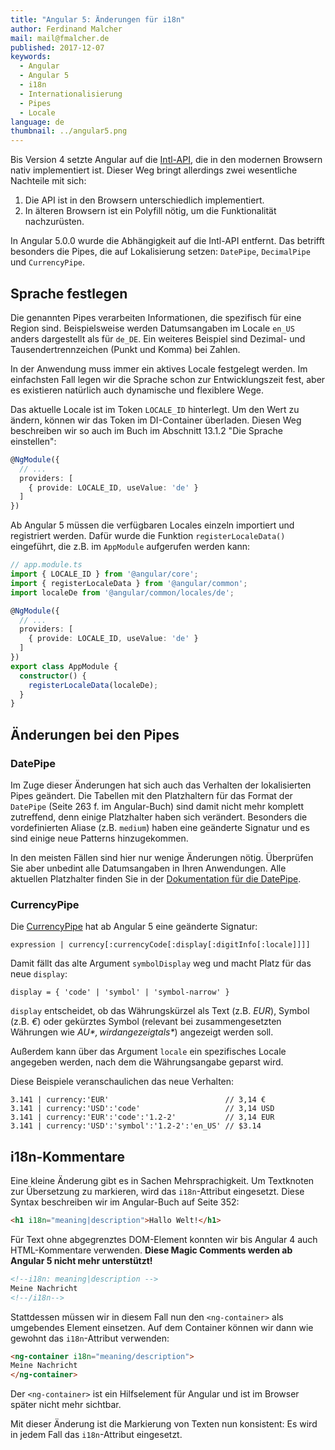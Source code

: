 ```yaml
---
title: "Angular 5: Änderungen für i18n"
author: Ferdinand Malcher
mail: mail@fmalcher.de
published: 2017-12-07
keywords:
  - Angular
  - Angular 5
  - i18n
  - Internationalisierung
  - Pipes
  - Locale
language: de
thumbnail: ../angular5.png
---
```



Bis Version 4 setzte Angular auf die [Intl-API](https://developer.mozilla.org/de/docs/Web/JavaScript/Reference/Global_Objects/Intl), die in den modernen Browsern nativ implementiert ist.
Dieser Weg bringt allerdings zwei wesentliche Nachteile mit sich:

1. Die API ist in den Browsern unterschiedlich implementiert.
2. In älteren Browsern ist ein Polyfill nötig, um die Funktionalität nachzurüsten.

In Angular 5.0.0 wurde die Abhängigkeit auf die Intl-API entfernt.
Das betrifft besonders die Pipes, die auf Lokalisierung setzen: `DatePipe`, `DecimalPipe` und `CurrencyPipe`.


## Sprache festlegen

Die genannten Pipes verarbeiten Informationen, die spezifisch für eine Region sind.
Beispielsweise werden Datumsangaben im Locale `en_US` anders dargestellt als für `de_DE`.
Ein weiteres Beispiel sind Dezimal- und Tausendertrennzeichen (Punkt und Komma) bei Zahlen.

In der Anwendung muss immer ein aktives Locale festgelegt werden.
Im einfachsten Fall legen wir die Sprache schon zur Entwicklungszeit fest, aber es existieren natürlich auch dynamische und flexiblere Wege.

Das aktuelle Locale ist im Token `LOCALE_ID` hinterlegt.
Um den Wert zu ändern, können wir das Token im DI-Container überladen.
Diesen Weg beschreiben wir so auch im Buch im Abschnitt 13.1.2 "Die Sprache einstellen":

```typescript
@NgModule({
  // ...
  providers: [
    { provide: LOCALE_ID, useValue: 'de' }
  ]
})
```

Ab Angular 5 müssen die verfügbaren Locales einzeln importiert und registriert werden.
Dafür wurde die Funktion `registerLocaleData()` eingeführt, die z.B. im `AppModule` aufgerufen werden kann:

```typescript
// app.module.ts
import { LOCALE_ID } from '@angular/core';
import { registerLocaleData } from '@angular/common';
import localeDe from '@angular/common/locales/de';

@NgModule({
  // ...
  providers: [
    { provide: LOCALE_ID, useValue: 'de' }
  ]
})
export class AppModule {
  constructor() {
    registerLocaleData(localeDe);
  }
}
```


## Änderungen bei den Pipes

### DatePipe

Im Zuge dieser Änderungen hat sich auch das Verhalten der lokalisierten Pipes geändert.
Die Tabellen mit den Platzhaltern für das Format der `DatePipe` (Seite 263 f. im Angular-Buch) sind damit nicht mehr komplett zutreffend, denn einige Platzhalter haben sich verändert.
Besonders die vordefinierten Aliase (z.B. `medium`) haben eine geänderte Signatur und es sind einige neue Patterns hinzugekommen.

In den meisten Fällen sind hier nur wenige Änderungen nötig.
Überprüfen Sie aber unbedint alle Datumsangaben in Ihren Anwendungen.
Alle aktuellen Platzhalter finden Sie in der [Dokumentation für die DatePipe](https://angular.io/api/common/DatePipe).



### CurrencyPipe

Die [CurrencyPipe](https://angular.io/api/common/CurrencyPipe) hat ab Angular 5 eine geänderte Signatur:

```
expression | currency[:currencyCode[:display[:digitInfo[:locale]]]]
```

Damit fällt das alte Argument `symbolDisplay` weg und macht Platz für das neue `display`:

```
display = { 'code' | 'symbol' | 'symbol-narrow' }
```

`display` entscheidet, ob das Währungskürzel als Text (z.B. *EUR*), Symbol (z.B. *€*) oder gekürztes Symbol (relevant bei zusammengesetzten Währungen wie *AU$*, wird angezeigt als *$*) angezeigt werden soll.

Außerdem kann über das Argument `locale` ein spezifisches Locale angegeben werden, nach dem die Währungsangabe geparst wird.

Diese Beispiele veranschaulichen das neue Verhalten:

```
3.141 | currency:'EUR'                          // 3,14 €
3.141 | currency:'USD':'code'                   // 3,14 USD
3.141 | currency:'EUR':'code':'1.2-2'           // 3,14 EUR
3.141 | currency:'USD':'symbol':'1.2-2':'en_US' // $3.14
```




## i18n-Kommentare

Eine kleine Änderung gibt es in Sachen Mehrsprachigkeit.
Um Textknoten zur Übersetzung zu markieren, wird das `i18n`-Attribut eingesetzt.
Diese Syntax beschreiben wir im Angular-Buch auf Seite 352:

```html
<h1 i18n="meaning|description">Hallo Welt!</h1>
```

Für Text ohne abgegrenztes DOM-Element konnten wir bis Angular 4 auch HTML-Kommentare verwenden.
**Diese Magic Comments werden ab Angular 5 nicht mehr unterstützt!**

```html
<!--i18n: meaning|description -->
Meine Nachricht
<!--/i18n-->
```

Stattdessen müssen wir in diesem Fall nun den `<ng-container>` als umgebendes Element einsetzen.
Auf dem Container können wir dann wie gewohnt das `i18n`-Attribut verwenden:

```html
<ng-container i18n="meaning/description">
Meine Nachricht
</ng-container>
```

Der `<ng-container>` ist ein Hilfselement für Angular und ist im Browser später nicht mehr sichtbar.

Mit dieser Änderung ist die Markierung von Texten nun konsistent: Es wird in jedem Fall das `i18n`-Attribut eingesetzt.


<!--
### i18n-Attribute mit CSS markieren

Um bei der Arbeit mit i18n nicht den Überblick zu verlieren, konnten wir Elemente mit dem `i18n`-Attribut per CSS markieren.
Diesen Tipp geben wir auch im Angular-Buch auf Seite 359:

```css
[i18n],
[i18n-placeholder],
[i18n-title] {
  border: 1px solid green !important;
}
```

Leider funktioniert dieses Hilfsmittel nicht mehr, da alle `i18n`-Attribute automatisch aus dem Kompilat entfernt werden (siehe [#11042](https://github.com/angular/angular/issues/11042)).
-->
